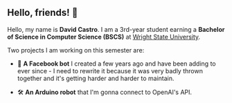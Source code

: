 ## Hello, friends! 👋

Hello, my name is **David Castro**. I am a 3rd-year student earning a **Bachelor of Science in Computer Science (BSCS)** at [Wright State University](https://www.wright.edu).

Two projects I am working on this semester are:

- 🤖 **A Facebook bot** I created a few years ago and have been adding to ever since - I need to rewrite it because it was very badly thrown together and it's getting harder and harder to maintain.

- 🛠️ **An Arduino robot** that I'm gonna connect to OpenAI's API.
